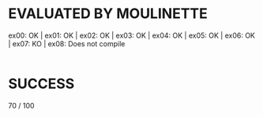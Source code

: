 # EVALUATED BY MOULINETTE
ex00: OK | ex01: OK | ex02: OK | ex03: OK | ex04: OK | ex05: OK | ex06: OK | ex07: KO | ex08: Does not compile
<br /><br />

# SUCCESS
70 / 100<br />
